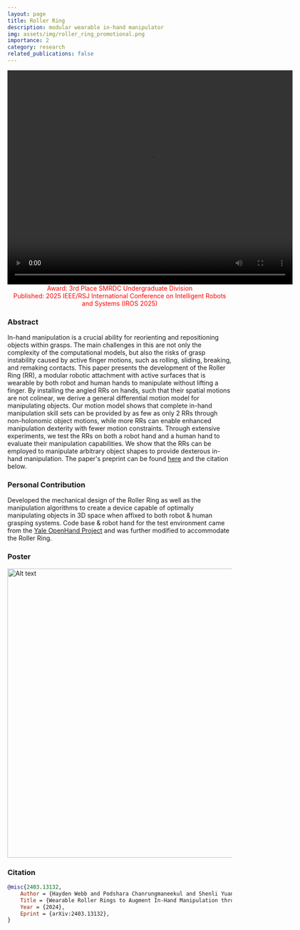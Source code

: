 ```yaml
---
layout: page
title: Roller Ring
description: modular wearable in-hand manipulator
img: assets/img/roller_ring_promotional.png
importance: 2
category: research
related_publications: false
---
```


<div style="text-align: center;">
  <video width="640" height="480" controls>
    <source src="/assets/video/roller_ring_video.mp4" type="video/mp4">
  </video>
</div>

<div style="text-align: center;">
  <span style="color: red; font-weight: normal;">Award: 3rd Place SMRDC Undergraduate Division</span>
</div> 
<div style="text-align: center;">
  <span style="color: red; font-weight: normal;">Published: 2025 IEEE/RSJ International Conference on Intelligent Robots and Systems (IROS 2025)</span>
</div>

### Abstract

In-hand manipulation is a crucial ability for reorienting and repositioning objects within grasps. The main challenges in this are not only the complexity of the computational models, but also the risks of grasp instability caused by active finger motions, such as rolling, sliding, breaking, and remaking contacts. This paper presents the development of the Roller Ring (RR), a modular robotic attachment with active surfaces that is wearable by both robot and human hands to manipulate without lifting a finger. By installing the angled RRs on hands, such that their spatial motions are not colinear, we derive a general differential motion model for manipulating objects. Our motion model shows that complete in-hand manipulation skill sets can be provided by as few as only 2 RRs through non-holonomic object motions, while more RRs can enable enhanced manipulation dexterity with fewer motion constraints. Through extensive experiments, we test the RRs on both a robot hand and a human hand to evaluate their manipulation capabilities. We show that the RRs can be employed to manipulate arbitrary object shapes to provide dexterous in-hand manipulation. The paper's preprint can be found [here](https://arxiv.org/abs/2403.13132) and the citation below.


### Personal Contribution

Developed the mechanical design of the Roller Ring as well as the manipulation algorithms to create a device capable of optimally manipulating objects in 3D space when affixed to both robot & human grasping systems. Code base & robot hand for the test environment came from the [Yale OpenHand Project](https://www.eng.yale.edu/grablab/openhand/) and was further modified to accommodate the Roller Ring. <br>

### Poster

<img title="Roller Ring Poster" alt="Alt text" src="/assets/img/Roller_Ring_Poster_[site].png" width="864" height = "648">

### Citation

```bibtex
@misc{2403.13132,
    Author = {Hayden Webb and Podshara Chanrungmaneekul and Shenli Yuan and Kaiyu Hang},
    Title = {Wearable Roller Rings to Augment In-Hand Manipulation through Active Surfaces},
    Year = {2024},
    Eprint = {arXiv:2403.13132},
}
```